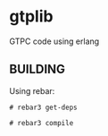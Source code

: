 gtplib
======

GTPC code using erlang

BUILDING
--------

Using rebar:

    # rebar3 get-deps
    
    # rebar3 compile



